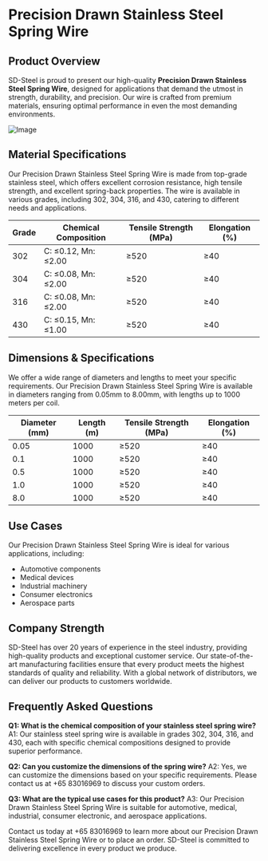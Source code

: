 # Precision Drawn Stainless Steel Spring Wire

## Product Overview
SD-Steel is proud to present our high-quality **Precision Drawn Stainless Steel Spring Wire**, designed for applications that demand the utmost in strength, durability, and precision. Our wire is crafted from premium materials, ensuring optimal performance in even the most demanding environments.

![Image](https://github.com/user-attachments/assets/2567258e-e124-4816-932d-1809bd27ef0b)

## Material Specifications
Our Precision Drawn Stainless Steel Spring Wire is made from top-grade stainless steel, which offers excellent corrosion resistance, high tensile strength, and excellent spring-back properties. The wire is available in various grades, including 302, 304, 316, and 430, catering to different needs and applications.

| Grade | Chemical Composition | Tensile Strength (MPa) | Elongation (%) |
|-------|----------------------|------------------------|----------------|
| 302   | C: ≤0.12, Mn: ≤2.00   | ≥520                   | ≥40            |
| 304   | C: ≤0.08, Mn: ≤2.00   | ≥520                   | ≥40            |
| 316   | C: ≤0.08, Mn: ≤2.00   | ≥520                   | ≥40            |
| 430   | C: ≤0.15, Mn: ≤1.00   | ≥520                   | ≥40            |

## Dimensions & Specifications
We offer a wide range of diameters and lengths to meet your specific requirements. Our Precision Drawn Stainless Steel Spring Wire is available in diameters ranging from 0.05mm to 8.00mm, with lengths up to 1000 meters per coil.

| Diameter (mm) | Length (m) | Tensile Strength (MPa) | Elongation (%) |
|---------------|------------|------------------------|----------------|
| 0.05          | 1000       | ≥520                   | ≥40            |
| 0.1           | 1000       | ≥520                   | ≥40            |
| 0.5           | 1000       | ≥520                   | ≥40            |
| 1.0           | 1000       | ≥520                   | ≥40            |
| 8.0           | 1000       | ≥520                   | ≥40            |

## Use Cases
Our Precision Drawn Stainless Steel Spring Wire is ideal for various applications, including:
- Automotive components
- Medical devices
- Industrial machinery
- Consumer electronics
- Aerospace parts

## Company Strength
SD-Steel has over 20 years of experience in the steel industry, providing high-quality products and exceptional customer service. Our state-of-the-art manufacturing facilities ensure that every product meets the highest standards of quality and reliability. With a global network of distributors, we can deliver our products to customers worldwide.

## Frequently Asked Questions
**Q1: What is the chemical composition of your stainless steel spring wire?**
A1: Our stainless steel spring wire is available in grades 302, 304, 316, and 430, each with specific chemical compositions designed to provide superior performance.

**Q2: Can you customize the dimensions of the spring wire?**
A2: Yes, we can customize the dimensions based on your specific requirements. Please contact us at +65 83016969 to discuss your custom orders.

**Q3: What are the typical use cases for this product?**
A3: Our Precision Drawn Stainless Steel Spring Wire is suitable for automotive, medical, industrial, consumer electronic, and aerospace applications.

Contact us today at +65 83016969 to learn more about our Precision Drawn Stainless Steel Spring Wire or to place an order. SD-Steel is committed to delivering excellence in every product we produce.